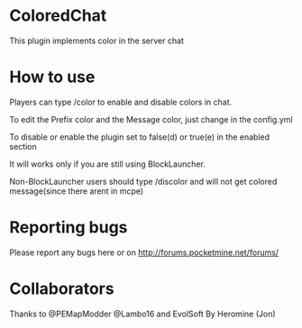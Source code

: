 ColoredChat
===========
This plugin implements color in the server chat

How to use
===========

Players can type /color to enable and disable colors in chat.

To edit the Prefix color and the Message color, just change in the config.yml

To disable or enable the plugin set to false(d) or true(e) in the enabled section

It will works only if you are still using BlockLauncher.

Non-BlockLauncher users should type /discolor and will not get colored message(since there arent in mcpe)

Reporting bugs
===========

Please report any bugs here or on http://forums.pocketmine.net/forums/

Collaborators
===========

Thanks to @PEMapModder @Lambo16 and EvolSoft
By Heromine (Jon)

